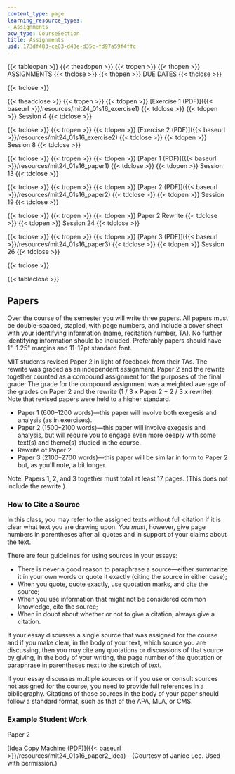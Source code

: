 ```yaml
---
content_type: page
learning_resource_types:
- Assignments
ocw_type: CourseSection
title: Assignments
uid: 173df483-ce83-d43e-d35c-fd97a59f4ffc
---
```


{{< tableopen >}}
{{< theadopen >}}
{{< tropen >}}
{{< thopen >}}
ASSIGNMENTS
{{< thclose >}}
{{< thopen >}}
DUE DATES
{{< thclose >}}

{{< trclose >}}

{{< theadclose >}}
{{< tropen >}}
{{< tdopen >}}
[Exercise 1 (PDF)]({{< baseurl >}}/resources/mit24_01s16_exercise1)
{{< tdclose >}}
{{< tdopen >}}
Session 4
{{< tdclose >}}

{{< trclose >}}
{{< tropen >}}
{{< tdopen >}}
[Exercise 2 (PDF)]({{< baseurl >}}/resources/mit24_01s16_exercise2)
{{< tdclose >}}
{{< tdopen >}}
Session 8
{{< tdclose >}}

{{< trclose >}}
{{< tropen >}}
{{< tdopen >}}
[Paper 1 (PDF)]({{< baseurl >}}/resources/mit24_01s16_paper1)
{{< tdclose >}}
{{< tdopen >}}
Session 13
{{< tdclose >}}

{{< trclose >}}
{{< tropen >}}
{{< tdopen >}}
[Paper 2 (PDF)]({{< baseurl >}}/resources/mit24_01s16_paper2)
{{< tdclose >}}
{{< tdopen >}}
Session 19
{{< tdclose >}}

{{< trclose >}}
{{< tropen >}}
{{< tdopen >}}
Paper 2 Rewrite
{{< tdclose >}}
{{< tdopen >}}
Session 24
{{< tdclose >}}

{{< trclose >}}
{{< tropen >}}
{{< tdopen >}}
[Paper 3 (PDF)]({{< baseurl >}}/resources/mit24_01s16_paper3)
{{< tdclose >}}
{{< tdopen >}}
Session 26
{{< tdclose >}}

{{< trclose >}}

{{< tableclose >}}

Papers
------

Over the course of the semester you will write three papers. All papers must be double-spaced, stapled, with page numbers, and include a cover sheet with your identifying information (name, recitation number, TA). No further identifying information should be included. Preferably papers should have 1"–1.25" margins and 11–12pt standard font.

MIT students revised Paper 2 in light of feedback from their TAs. The rewrite was graded as an independent assignment. Paper 2 and the rewrite together counted as a compound assignment for the purposes of the final grade: The grade for the compound assignment was a weighted average of the grades on Paper 2 and the rewrite (1 / 3 x Paper 2 + 2 / 3 x rewrite). Note that revised papers were held to a higher standard.

*   Paper 1 (600–1200 words)—this paper will involve both exegesis and analysis (as in exercises).
*   Paper 2 (1500–2100 words)—this paper will involve exegesis and analysis, but will require you to engage even more deeply with some text(s) and theme(s) studied in the course.
*   Rewrite of Paper 2
*   Paper 3 (2100–2700 words)—this paper will be similar in form to Paper 2 but, as you'll note, a bit longer.

Note: Papers 1, 2, and 3 together must total at least 17 pages. (This does not include the rewrite.)

### How to Cite a Source

In this class, you may refer to the assigned texts without full citation if it is clear what text you are drawing upon. You _must_, however, give page numbers in parentheses after all quotes and in support of your claims about the text.

There are four guidelines for using sources in your essays:

*   There is never a good reason to paraphrase a source—either summarize it in your own words or quote it exactly (citing the source in either case);
*   When you quote, quote exactly, use quotation marks, and cite the source;
*   When you use information that might not be considered common knowledge, cite the source;
*   When in doubt about whether or not to give a citation, always give a citation.

If your essay discusses a single source that was assigned for the course and if you make clear, in the body of your text, which source you are discussing, then you may cite any quotations or discussions of that source by giving, in the body of your writing, the page number of the quotation or paraphrase in parentheses next to the stretch of text.

If your essay discusses multiple sources or if you use or consult sources not assigned for the course, you need to provide full references in a bibliography. Citations of those sources in the body of your paper should follow a standard format, such as that of the APA, MLA, or CMS.

### Example Student Work

Paper 2

[Idea Copy Machine (PDF)]({{< baseurl >}}/resources/mit24_01s16_paper2_idea) - (Courtesy of Janice Lee. Used with permission.)